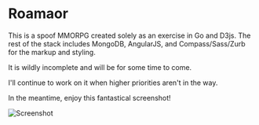 Roamaor
=======

This is a spoof MMORPG created solely as an exercise in Go and D3js. The rest of the stack includes MongoDB, AngularJS,
and Compass/Sass/Zurb for the markup and styling.

It is wildly incomplete and will be for some time to come.

I'll continue to work on it when higher priorities aren't in the way.

In the meantime, enjoy this fantastical screenshot!

![Screenshot](https://raw.github.com/harveyr/roamaor/master/roamaor.jpg)
